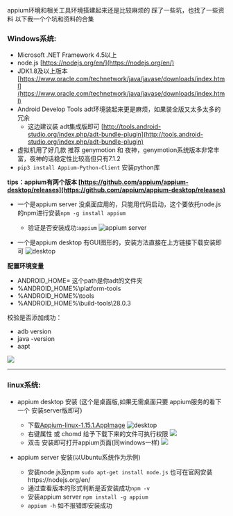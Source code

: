 appium环境和相关工具环境搭建起来还是比较麻烦的
踩了一些坑，也找了一些资料
以下我一个个坑和资料的合集
### Windows系统:
- Microsoft .NET Framework 4.5以上
- node.js  [https://nodejs.org/en/](https://nodejs.org/en/)
- JDK1.8及以上版本  [https://www.oracle.com/technetwork/java/javase/downloads/index.html](https://www.oracle.com/technetwork/java/javase/downloads/index.html)
- Android Develop Tools  adt环境装起来更是麻烦，如果装全版又太多太多的冗余
  - 这边建议装 adt集成版即可 [http://tools.android-studio.org/index.php/adt-bundle-plugin](http://tools.android-studio.org/index.php/adt-bundle-plugin)
- 虚拟机用了好几款 推荐 genymotion 和 夜神，genymotion系统版本非常丰富，夜神的话稳定性比较高但只有7.1.2
- ```pip3 install Appium-Python-Client``` 安装python库

**tips：appium有两个版本 [https://github.com/appium/appium-desktop/releases](https://github.com/appium/appium-desktop/releases)**
- 一个是appium server 没桌面应用的，只能用代码启动，这个要依托node.js的npm进行安装```npm -g install appium```
  - 验证是否安装成功:```appium```
![appium server](https://upload-images.jianshu.io/upload_images/20499241-d987a5a0d2e62b49.png?imageMogr2/auto-orient/strip%7CimageView2/2/w/1240)

- 一个是appium desktop 有GUI图形的，安装方法直接在上方链接下载安装即可
![desktop](https://upload-images.jianshu.io/upload_images/20499241-5652f8dc4be10ea6.png?imageMogr2/auto-orient/strip%7CimageView2/2/w/1240)

**配置环境变量**
- ANDROID_HOME=  这个path是你adt的文件夹
- %ANDROID_HOME%\platform-tools
- %ANDROID_HOME%\tools
- %ANDROID_HOME%\build-tools\28.0.3

校验是否添加成功：
- adb version
- java -version
- aapt

![](https://upload-images.jianshu.io/upload_images/20499241-01a8009580b6a311.png?imageMogr2/auto-orient/strip%7CimageView2/2/w/1240)
-- -
### linux系统:
- appium desktop 安装 (这个是桌面版,如果无需桌面只要 appium服务的看下一个 安装server版即可)
  - 下载[Appium-linux-1.15.1.AppImage](https://github.com/appium/appium-desktop/releases/download/v1.15.1/Appium-linux-1.15.1.AppImage)
![desktop](https://upload-images.jianshu.io/upload_images/20499241-5382337f6911e741.png?imageMogr2/auto-orient/strip%7CimageView2/2/w/1240)
  - 右键属性 或  chomd 给予下载下来的文件可执行权限
![](https://upload-images.jianshu.io/upload_images/20499241-6d7cdcc724ffda09.png?imageMogr2/auto-orient/strip%7CimageView2/2/w/1240)
  - 双击 安装即可打开appium页面(同windows一样)
  ![](https://upload-images.jianshu.io/upload_images/20499241-766ec6265157ad09.png?imageMogr2/auto-orient/strip%7CimageView2/2/w/1240)

- appium server 安装(以Ubuntu系统作为示例)
  - 安装node.js及npm ```sudo apt-get install node.js```   也可在官网安装https://nodejs.org/en/
  - 通过查看版本的形式判断是否安装成功```npm -v```
  - 安装appium server ```npm install -g appium```
  - ```appium -h``` 如不报错即安装成功
